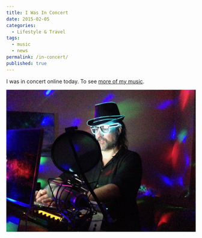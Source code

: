 ```yaml
---
title: I Was In Concert
date: 2015-02-05
categories:
  - Lifestyle & Travel
tags:
  - music
  - news
permalink: /in-concert/
published: true
---
```

I was in concert online today. To see [more of my music](/chr1stopher).

![Me in concert](/assets/images/articles/2015-02-05-Concert.webp)